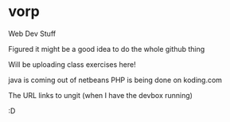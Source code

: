 # vorp
Web Dev Stuff

Figured it might be a good idea to do the whole github thing

Will be uploading class exercises here!

java is coming out of netbeans
PHP is being done on koding.com

The URL links to ungit (when I have the devbox running)

:D

